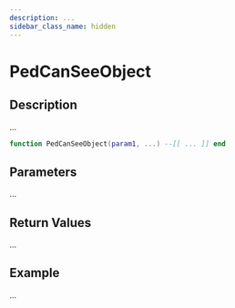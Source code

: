```yaml
---
description: ...
sidebar_class_name: hidden
---
```


# PedCanSeeObject

## Description

...

```lua
function PedCanSeeObject(param1, ...) --[[ ... ]] end
```

## Parameters

...

## Return Values

...

## Example

...


